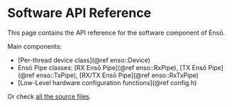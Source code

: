 # Software API Reference

This page contains the API reference for the software component of Ensō.

Main components:

- [Per-thread device class](@ref enso::Device)
- Ensō Pipe classes: [RX Ensō Pipe](@ref enso::RxPipe), [TX Ensō Pipe](@ref enso::TxPipe), [RX/TX Ensō Pipe](@ref enso::RxTxPipe)
- [Low-Level hardware configuration functions](@ref config.h)

Or check [all the source files](files.html).
